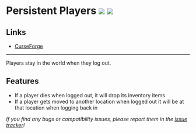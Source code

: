 # Persistent Players ![](http://cf.way2muchnoise.eu/full_411072_downloads.svg) ![](http://cf.way2muchnoise.eu/versions/411072.svg)

## Links
- [CurseForge](https://www.curseforge.com/minecraft/mc-mods/persistent-players)

---

Players stay in the world when they log out.

## Features

- If a player dies when logged out, it will drop its inventory items
- If a player gets moved to another location when logged out it will be at that location when logging back in

*If you find any bugs or compatibility issues, please report them in the [issue tracker](https://github.com/henkelmax/persistent-players/issues)!*
